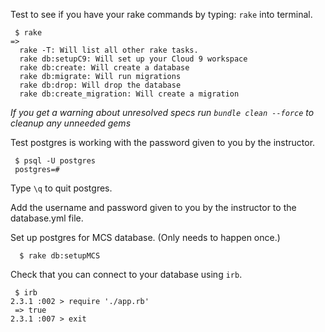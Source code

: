 Test to see if you have your rake commands by typing: `rake` into terminal.

```
 $ rake
=> 
  rake -T: Will list all other rake tasks.
  rake db:setupC9: Will set up your Cloud 9 workspace
  rake db:create: Will create a database
  rake db:migrate: Will run migrations
  rake db:drop: Will drop the database
  rake db:create_migration: Will create a migration
```

*If you get a warning about unresolved specs run `bundle clean --force` to cleanup any unneeded gems*

Test postgres is working with the password given to you by the instructor.

```
 $ psql -U postgres
 postgres=#

```

Type `\q` to quit postgres.

Add the username and password given to you by the instructor to the database.yml file.

Set up postgres for MCS database. (Only needs to happen once.)

```
  $ rake db:setupMCS
```


Check that you can connect to your database using `irb`.

```
 $ irb
2.3.1 :002 > require './app.rb'
 => true 
2.3.1 :007 > exit
```